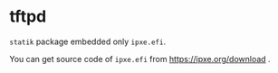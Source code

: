 # tftpd

`statik` package embedded only `ipxe.efi`.

You can get source code of `ipxe.efi` from https://ipxe.org/download .